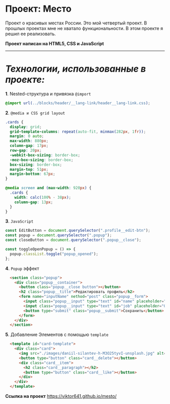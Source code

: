 # Проект: Место
Проект о красивых местах России. Это мой четвертый проект. В прошлых проектах мне не хватало функциональности. В этом проекте я решил ее реализовать.

__Проект написан на HTML5, CSS и JavaScript__
___

# ___Технологии, использованные в проекте:___
__1__. Nested-структура и привязка ```@import```
```css
@import url(../blocks/header/__lang-link/header__lang-link.css);
```
__2__. ```@media и CSS grid layout```
```css
.cards {
  display: grid;
  grid-template-columns: repeat(auto-fit, minmax(282px, 1fr));
  margin: 0 auto;
  max-width: 880px;
  column-gap: 17px;
  row-gap: 20px;
  -webkit-box-sizing: border-box;
  -moz-box-sizing: border-box;
  box-sizing: border-box;
  margin-top: 51px;
  margin-bottom: 67px;
}

@media screen and (max-width: 920px) {
  .cards {
    width: calc(100% - 38px);
    column-gap: 13px;
  }
}
```
__3__. ```JavaScript```
```JavaScript
const EditButton = document.querySelector(".profile__edit-btn");
const popup = document.querySelector(".popup");
const closeButton = document.querySelector(".popup__close");

const toggleOpenPopup = () => {
  popup.classList.toggle("popup_opened");
};
```

__4__. ```Popup``` эффект
```html
  <section class="popup">
    <div class="popup__container">
      <button class="popup__close button"></button>
      <h2 class="popup__title">Редактировать профиль</h2>
      <form name="inputName" nethod="post" class="popup__form">
        <input class="popup__input" type="text" id="name" placeholder="Имя" value="" required>
        <input class="popup__input" type="text" id="job" placeholder="О себе" value="" required>
        <button type="submit" class="popup__submit">Сохранить</button>
      </form>
    </div>
  </section>
```
__5__. Добавление Элементов с помощью ```template```
```html
  <template id="card-template">
    <div class="card">
      <img src="./images/daniil-silantev-h-M3O25tyvI-unsplash.jpg" alt="Камчатка" class="card__image">
      <button type="button" class="card__delete"></button>
      <div class="card__item">
        <h2 class="card__paragraph"></h2>
        <button type="button" class="card__like"></button>
      </div>
    </div>
  </template>
```

__Ссылка на проект__
https://viktor641.github.io/mesto/